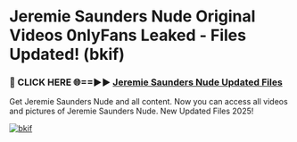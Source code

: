 # Jeremie Saunders Nude Original Videos 0nlyFans Leaked - Files Updated! (bkif)

<h3>🔴 CLICK HERE 🌐==►► <a href="https://tinyurl.com/yc6ubb5a" rel="nofollow">Jeremie Saunders Nude Updated Files</a></h3>

Get Jeremie Saunders Nude and all content. Now you can access all videos and pictures of Jeremie Saunders Nude. New Updated Files 2025!

[![bkif](https://i.imgur.com/7eu0CRL.gif)](https://tinyurl.com/yc6ubb5a)
